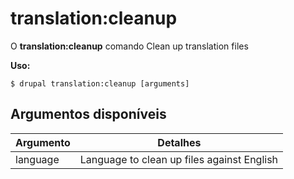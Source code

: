 # translation:cleanup
O **translation:cleanup** comando Clean up translation files

**Uso:**
```
$ drupal translation:cleanup [arguments] 
```

## Argumentos disponíveis
Argumento | Detalhes
---------|-------------
language | Language to clean up files against English
